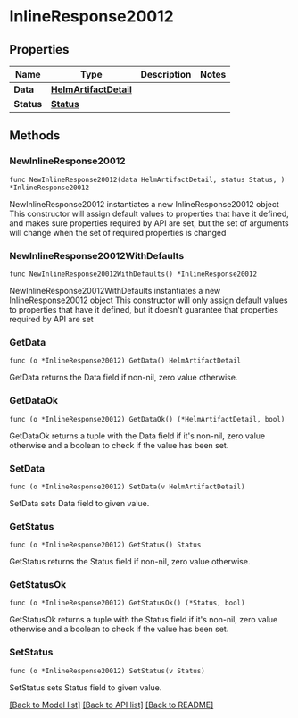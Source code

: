 # InlineResponse20012

## Properties

Name | Type | Description | Notes
------------ | ------------- | ------------- | -------------
**Data** | [**HelmArtifactDetail**](HelmArtifactDetail.md) |  | 
**Status** | [**Status**](Status.md) |  | 

## Methods

### NewInlineResponse20012

`func NewInlineResponse20012(data HelmArtifactDetail, status Status, ) *InlineResponse20012`

NewInlineResponse20012 instantiates a new InlineResponse20012 object
This constructor will assign default values to properties that have it defined,
and makes sure properties required by API are set, but the set of arguments
will change when the set of required properties is changed

### NewInlineResponse20012WithDefaults

`func NewInlineResponse20012WithDefaults() *InlineResponse20012`

NewInlineResponse20012WithDefaults instantiates a new InlineResponse20012 object
This constructor will only assign default values to properties that have it defined,
but it doesn't guarantee that properties required by API are set

### GetData

`func (o *InlineResponse20012) GetData() HelmArtifactDetail`

GetData returns the Data field if non-nil, zero value otherwise.

### GetDataOk

`func (o *InlineResponse20012) GetDataOk() (*HelmArtifactDetail, bool)`

GetDataOk returns a tuple with the Data field if it's non-nil, zero value otherwise
and a boolean to check if the value has been set.

### SetData

`func (o *InlineResponse20012) SetData(v HelmArtifactDetail)`

SetData sets Data field to given value.


### GetStatus

`func (o *InlineResponse20012) GetStatus() Status`

GetStatus returns the Status field if non-nil, zero value otherwise.

### GetStatusOk

`func (o *InlineResponse20012) GetStatusOk() (*Status, bool)`

GetStatusOk returns a tuple with the Status field if it's non-nil, zero value otherwise
and a boolean to check if the value has been set.

### SetStatus

`func (o *InlineResponse20012) SetStatus(v Status)`

SetStatus sets Status field to given value.



[[Back to Model list]](../README.md#documentation-for-models) [[Back to API list]](../README.md#documentation-for-api-endpoints) [[Back to README]](../README.md)



